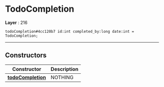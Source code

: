 # TodoCompletion

**Layer** : 216

```tl
todoCompletion#4cc120b7 id:int completed_by:long date:int = TodoCompletion;
```

---

## Constructors

| Constructor | Description |
| :---: | :--- |
| [**todoCompletion**](constructor/todoCompletion) | NOTHING |